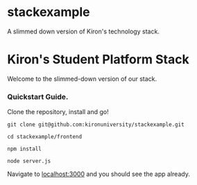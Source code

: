 # stackexample
A slimmed down version of Kiron's technology stack. 

# Kiron's Student Platform Stack
Welcome to the slimmed-down version of our stack.

### Quickstart Guide.
Clone the repository, install and go!

`git clone git@github.com:kironuniversity/stackexample.git`

`cd stackexample/frontend`

`npm install`

`node server.js`

Navigate to [localhost:3000](http://localhost:3000/) and you should see the app already. 

